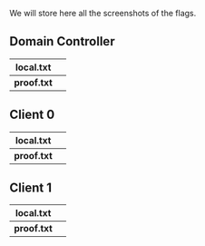 We will store here all the screenshots of the flags.

## Domain Controller

| **local.txt** |     |
| :-----------: | :-: |
| **proof.txt** |     |
## Client 0

| **local.txt** |     |
| ------------- | --- |
| **proof.txt** |     |
## Client 1

| **local.txt** |     |
| ------------- | --- |
| **proof.txt** |     |
